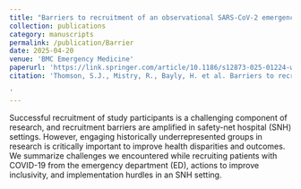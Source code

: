 ```yaml
---
title: "Barriers to recruitment of an observational SARS-CoV-2 emergency department cohort at Boston Medical Center"
collection: publications
category: manuscripts
permalink: /publication/Barrier
date: 2025-04-20
venue: 'BMC Emergency Medicine'
paperurl: 'https://link.springer.com/article/10.1186/s12873-025-01224-w'
citation: 'Thomson, S.J., Mistry, R., Bayly, H. et al. Barriers to recruitment of an observational SARS-CoV-2 emergency department cohort at Boston Medical Center. BMC Emerg Med 25, 68 (2025). https://doi.org/10.1186/s12873-025-01224-w

'
---
```


Successful recruitment of study participants is a challenging component of research, and recruitment barriers are amplified in safety-net hospital (SNH) settings. However, engaging historically underrepresented groups in research is critically important to improve health disparities and outcomes. We summarize challenges we encountered while recruiting patients with COVID-19 from the emergency department (ED), actions to improve inclusivity, and implementation hurdles in an SNH setting.